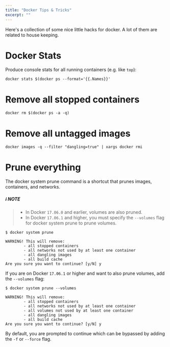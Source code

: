 ```yaml
---
title: "Docker Tips & Tricks"
excerpt: ""
---
```

Here's a collection of some nice little hacks for docker. A lot of them are related to house keeping. 

# Docker Stats

Produce console stats for all running containers (e.g. like `top`):
```
docker stats $(docker ps --format='{{.Names}}'
```

# Remove all stopped containers
```
docker rm $(docker ps -a -q)
```

# Remove all untagged images
```
docker images -q --filter "dangling=true" | xargs docker rmi
```

# Prune everything

The docker system prune command is a shortcut that prunes images, containers, and networks. 

##### :information_source: NOTE
> * In Docker `17.06.0` and earlier, volumes are also pruned. 
 >* In Docker `17.06.1` and higher, you must specify the `--volumes` flag for docker system prune to prune volumes.


```
$ docker system prune

WARNING! This will remove:
        - all stopped containers
        - all networks not used by at least one container
        - all dangling images
        - all build cache
Are you sure you want to continue? [y/N] y
```

If you are on Docker `17.06.1` or higher and want to also prune volumes, add the `--volumes` flag:

```
$ docker system prune --volumes

WARNING! This will remove:
        - all stopped containers
        - all networks not used by at least one container
        - all volumes not used by at least one container
        - all dangling images
        - all build cache
Are you sure you want to continue? [y/N] y
```

By default, you are prompted to continue which can be bypassed by adding the `-f` or `--force` flag.